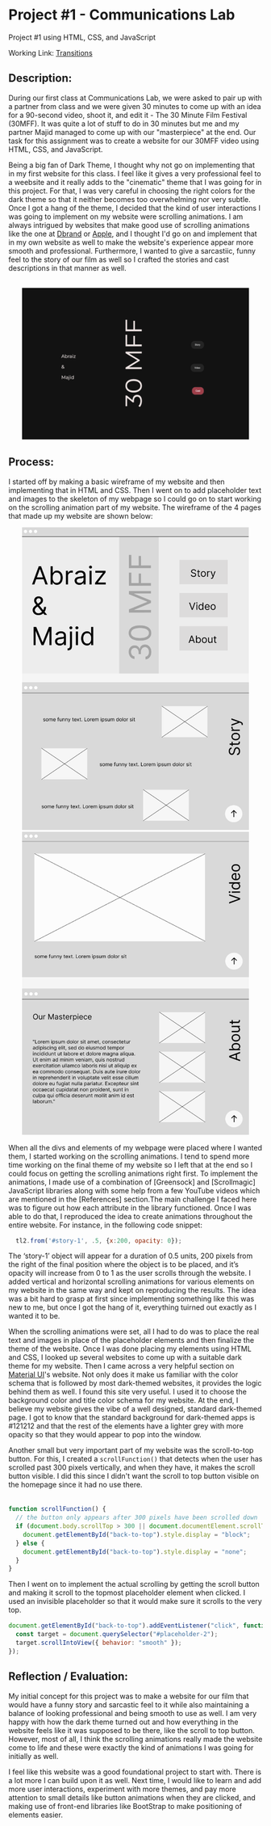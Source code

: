 # Project #1 - Communications Lab
Project #1 using HTML, CSS, and JavaScript

Working Link: [Transitions](https://abraiz01.github.io/CommunicationsLab/Project_1/index.html)

## Description:

During our first class at Communications Lab, we were asked to pair up with a partner from class and we were given 30 minutes to come up with an idea for a 90-second video, shoot it, and edit it - The 30 Minute Film Festival (30MFF). It was quite a lot of stuff to do in 30 minutes but me and my partner Majid managed to come up with our "masterpiece" at the end. Our task for this assignment was to create a website for our 30MFF video using HTML, CSS, and JavaScript. 

Being a big fan of Dark Theme, I thought why not go on implementing that in my first website for this class. I feel like it gives a very professional feel to a weebsite and it really adds to the "cinematic" theme that I was going for in this project. For that, I was very careful in choosing the right colors for the dark theme so that it neither becomes too overwhelming nor very subtle. Once I got a hang of the theme, I decided that the kind of user interactions I was going to implement on my website were scrolling animations. I am always intrigued by websites that make good use of scrolling animations like the one at [Dbrand](https://dbrand.com/) or [Apple](https://www.apple.com/iphone-14-pro/), and I thought I'd go on and implement that in my own website as well to make the website's experience appear more smooth and professional. Furthermore, I wanted to give a sarcastiic, funny feel to the story of our film as well so I crafted the stories and cast descriptions in that manner as well.<br/><br/>


<p align="center">
  <img 
    width="450"
    height="300"
    src="https://github.com/Abraiz01/Abraiz01.github.io/blob/main/CommunicationsLab/Project_1/photos/homepage.png"
  >
</p>

## Process:

I started off by making a basic wireframe of my website and then implementing that in HTML and CSS. Then I went on to add placeholder text and images to the skeleton of my webpage so I could go on to start working on the scrolling animation part of my website. The wireframe of the 4 pages that made up my website are shown below:

<p align="center">
  <img 
    width="450"
    height="600"
    src="https://github.com/Abraiz01/Abraiz01.github.io/blob/main/CommunicationsLab/Project_1/photos/wireframe-1.png"
  >
  <img 
    width="450"
    height="600"
    src="https://github.com/Abraiz01/Abraiz01.github.io/blob/main/CommunicationsLab/Project_1/photos/wireframe-2.png"
  >
</p>

When all the divs and elements of my webpage were placed where I wanted them, I started working on the scrolling animations. I tend to spend more time working on the final theme of my website so I left that at the end so I could focus on getting the scrolling animations right first. To implement the animations, I made use of a combination of [Greensock] and [Scrollmagic] JavaScript libraries along with some help from a few YouTube videos which are mentioned in the [References] section.The main challenge I faced here was to figure out how each attribute in the library functioned. Once I was able to do that, I reproduced the idea to create animations throughout the entire website. For instance, in the following code snippet:

```js
  tl2.from('#story-1', .5, {x:200, opacity: 0});
```

The ‘story-1’ object will appear for a duration of 0.5 units, 200 pixels from the right of the final position where the object is to be placed, and it’s opacity will increase from 0 to 1 as the user scrolls through the website. I added vertical and horizontal scrolling animations for various elements on my website in the same way and kept on reproducing the results. The idea was a bit hard to grasp at first since implementing something like this was new to me, but once I got the hang of it, everything tuirned out exactly as I wanted it to be.

When the scrolling animations were set, all I had to do was to place the real text and images in place of the placeholder elements and then finalize the theme of the website. Once I was done placing my elements using HTML and CSS, I looked up several websites to come up with a suitable dark theme for my website. Then I came across a very helpful section on [Material UI](https://m2.material.io/design/color/dark-theme.html)'s website. Not only does it make us familiar with the color schema that is followed by most dark-themed websites, it provides the logic behind them as well. I found this site very useful. I used it to choose the background color and title color schema for my website. At the end, I believe my website gives the vibe of a well designed, standard dark-themed page. I got to know that the standard background for dark-themed apps is #121212 and that the rest of the elements have a lighter grey with more opacity so that they would appear to pop into the window.

Another small but very important part of my website was the scroll-to-top button. For this, I created a `scrollFunction()` that detects when the user has scrolled past 300 pixels vertically, and when they have, it makes the scroll button visible. I did this since I didn't want the scroll to top button visible on the homepage since it had no use there.

```js

function scrollFunction() {
  // the button only appears after 300 pixels have been scrolled down
  if (document.body.scrollTop > 300 || document.documentElement.scrollTop > 300) {
    document.getElementById("back-to-top").style.display = "block";
  } else {
    document.getElementById("back-to-top").style.display = "none";
  }
}
```

Then I went on to implement the actual scrolling by getting the scroll button and making it scroll to the topmost placeholder element when clicked. I used an invisible placeholder so that it would make sure it scrolls to the very top.

```js
document.getElementById("back-to-top").addEventListener("click", function() {
  const target = document.querySelector("#placeholder-2");
  target.scrollIntoView({ behavior: "smooth" });
});
```

## Reflection / Evaluation:

My initial concept for this project was to make a website for our film that would have a funny story and sarcastic feel to it while also maintaining a balance of looking professional and being smooth to use as well. I am very happy with how the dark theme turned out and how everything in the website feels like it was supposed to be there, like the scroll to top button. However, most of all, I think the scrolling animations really made the website come to life and these were exactly the kind of animations I was going for initially as well. 

I feel like this website was a good foundational project to start with. There is a lot more I can build upon it as well. Next time, I would like to learn and add more user interactions, experiment with more themes, and pay more attention to small details like button animations when they are clicked, and making use of front-end libraries like BootStrap to make positioning of elements easier.

